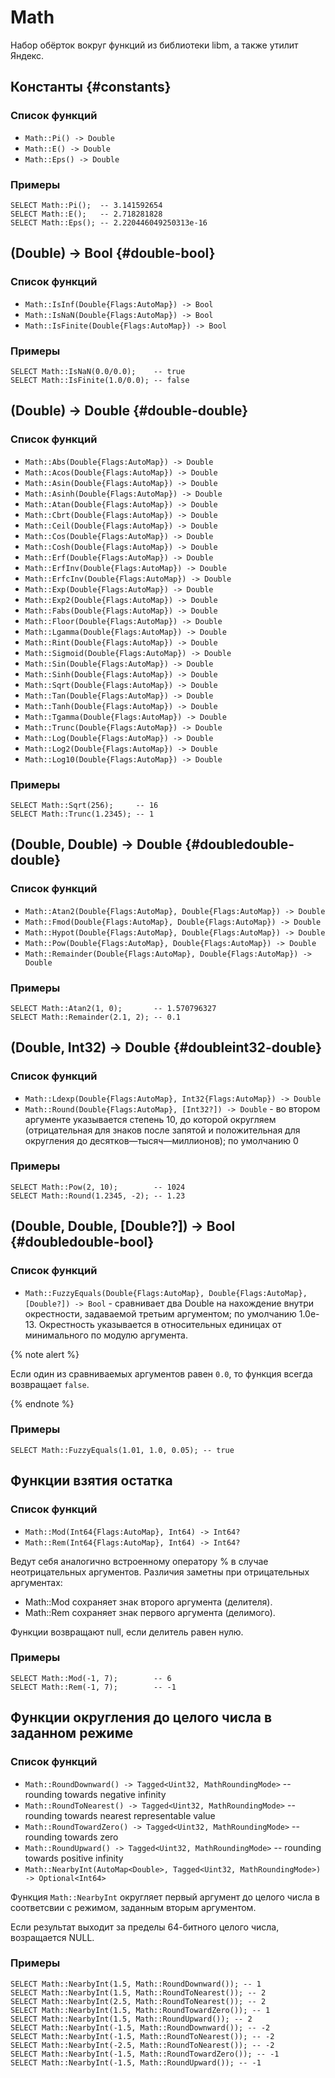 # Math

Набор обёрток вокруг функций из библиотеки libm, а также утилит Яндекс.

## Константы {#constants}

### Список функций

* ```Math::Pi() -> Double```
* ```Math::E() -> Double```
* ```Math::Eps() -> Double```

### Примеры

```yql
SELECT Math::Pi();  -- 3.141592654
SELECT Math::E();   -- 2.718281828
SELECT Math::Eps(); -- 2.220446049250313e-16
```

## (Double) -> Bool {#double-bool}

### Список функций

* ```Math::IsInf(Double{Flags:AutoMap}) -> Bool```
* ```Math::IsNaN(Double{Flags:AutoMap}) -> Bool```
* ```Math::IsFinite(Double{Flags:AutoMap}) -> Bool```

### Примеры

```yql
SELECT Math::IsNaN(0.0/0.0);    -- true
SELECT Math::IsFinite(1.0/0.0); -- false
```

## (Double) -> Double {#double-double}

### Список функций

* ```Math::Abs(Double{Flags:AutoMap}) -> Double```
* ```Math::Acos(Double{Flags:AutoMap}) -> Double```
* ```Math::Asin(Double{Flags:AutoMap}) -> Double```
* ```Math::Asinh(Double{Flags:AutoMap}) -> Double```
* ```Math::Atan(Double{Flags:AutoMap}) -> Double```
* ```Math::Cbrt(Double{Flags:AutoMap}) -> Double```
* ```Math::Ceil(Double{Flags:AutoMap}) -> Double```
* ```Math::Cos(Double{Flags:AutoMap}) -> Double```
* ```Math::Cosh(Double{Flags:AutoMap}) -> Double```
* ```Math::Erf(Double{Flags:AutoMap}) -> Double```
* ```Math::ErfInv(Double{Flags:AutoMap}) -> Double```
* ```Math::ErfcInv(Double{Flags:AutoMap}) -> Double```
* ```Math::Exp(Double{Flags:AutoMap}) -> Double```
* ```Math::Exp2(Double{Flags:AutoMap}) -> Double```
* ```Math::Fabs(Double{Flags:AutoMap}) -> Double```
* ```Math::Floor(Double{Flags:AutoMap}) -> Double```
* ```Math::Lgamma(Double{Flags:AutoMap}) -> Double```
* ```Math::Rint(Double{Flags:AutoMap}) -> Double```
* ```Math::Sigmoid(Double{Flags:AutoMap}) -> Double```
* ```Math::Sin(Double{Flags:AutoMap}) -> Double```
* ```Math::Sinh(Double{Flags:AutoMap}) -> Double```
* ```Math::Sqrt(Double{Flags:AutoMap}) -> Double```
* ```Math::Tan(Double{Flags:AutoMap}) -> Double```
* ```Math::Tanh(Double{Flags:AutoMap}) -> Double```
* ```Math::Tgamma(Double{Flags:AutoMap}) -> Double```
* ```Math::Trunc(Double{Flags:AutoMap}) -> Double```
* ```Math::Log(Double{Flags:AutoMap}) -> Double```
* ```Math::Log2(Double{Flags:AutoMap}) -> Double```
* ```Math::Log10(Double{Flags:AutoMap}) -> Double```

### Примеры

```yql
SELECT Math::Sqrt(256);     -- 16
SELECT Math::Trunc(1.2345); -- 1
```

## (Double, Double) -> Double {#doubledouble-double}

### Список функций

* ```Math::Atan2(Double{Flags:AutoMap}, Double{Flags:AutoMap}) -> Double```
* ```Math::Fmod(Double{Flags:AutoMap}, Double{Flags:AutoMap}) -> Double```
* ```Math::Hypot(Double{Flags:AutoMap}, Double{Flags:AutoMap}) -> Double```
* ```Math::Pow(Double{Flags:AutoMap}, Double{Flags:AutoMap}) -> Double```
* ```Math::Remainder(Double{Flags:AutoMap}, Double{Flags:AutoMap}) -> Double```

### Примеры

```yql
SELECT Math::Atan2(1, 0);       -- 1.570796327
SELECT Math::Remainder(2.1, 2); -- 0.1
```

## (Double, Int32) -> Double {#doubleint32-double}

### Список функций

* ```Math::Ldexp(Double{Flags:AutoMap}, Int32{Flags:AutoMap}) -> Double```
* ```Math::Round(Double{Flags:AutoMap}, [Int32?]) -> Double``` - во втором аргументе указывается степень 10, до которой округляем (отрицательная для знаков после запятой и положительная для округления до десятков—тысяч—миллионов); по умолчанию 0

### Примеры

```yql
SELECT Math::Pow(2, 10);        -- 1024
SELECT Math::Round(1.2345, -2); -- 1.23
```

## (Double, Double, \[Double?\]) -> Bool {#doubledouble-bool}

### Список функций

* ```Math::FuzzyEquals(Double{Flags:AutoMap}, Double{Flags:AutoMap}, [Double?]) -> Bool``` - сравнивает два Double на нахождение внутри окрестности, задаваемой третьим аргументом; по умолчанию 1.0e-13. Окрестность указывается в относительных единицах от минимального по модулю аргумента.

{% note alert %}

Если один из сравниваемых аргументов равен `0.0`, то функция всегда возвращает `false`.

{% endnote %}

### Примеры

```yql
SELECT Math::FuzzyEquals(1.01, 1.0, 0.05); -- true
```

## Функции взятия остатка

### Список функций

* ```Math::Mod(Int64{Flags:AutoMap}, Int64) -> Int64?```
* ```Math::Rem(Int64{Flags:AutoMap}, Int64) -> Int64?```

Ведут себя аналогично встроенному оператору % в случае неотрицательных аргументов. Различия заметны при отрицательных аргументах:

* Math::Mod сохраняет знак второго аргумента (делителя).
* Math::Rem сохраняет знак первого аргумента (делимого).

Функции возвращают null, если делитель равен нулю.

### Примеры

```yql
SELECT Math::Mod(-1, 7);        -- 6
SELECT Math::Rem(-1, 7);        -- -1
```

## Функции округления до целого числа в заданном режиме

### Список функций

* ```Math::RoundDownward() -> Tagged<Uint32, MathRoundingMode>``` -- rounding towards negative infinity
* ```Math::RoundToNearest() -> Tagged<Uint32, MathRoundingMode>``` -- rounding towards nearest representable value
* ```Math::RoundTowardZero() -> Tagged<Uint32, MathRoundingMode>``` -- rounding towards zero
* ```Math::RoundUpward() -> Tagged<Uint32, MathRoundingMode>``` -- rounding towards positive infinity
* ```Math::NearbyInt(AutoMap<Double>, Tagged<Uint32, MathRoundingMode>) -> Optional<Int64>```

Функция `Math::NearbyInt` округляет первый аргумент до целого числа в соответсвии с режимом, заданным вторым аргументом.

Если результат выходит за пределы 64-битного целого числа, возращается NULL.

### Примеры

```yql
SELECT Math::NearbyInt(1.5, Math::RoundDownward()); -- 1
SELECT Math::NearbyInt(1.5, Math::RoundToNearest()); -- 2
SELECT Math::NearbyInt(2.5, Math::RoundToNearest()); -- 2
SELECT Math::NearbyInt(1.5, Math::RoundTowardZero()); -- 1
SELECT Math::NearbyInt(1.5, Math::RoundUpward()); -- 2
SELECT Math::NearbyInt(-1.5, Math::RoundDownward()); -- -2
SELECT Math::NearbyInt(-1.5, Math::RoundToNearest()); -- -2
SELECT Math::NearbyInt(-2.5, Math::RoundToNearest()); -- -2
SELECT Math::NearbyInt(-1.5, Math::RoundTowardZero()); -- -1
SELECT Math::NearbyInt(-1.5, Math::RoundUpward()); -- -1
```
